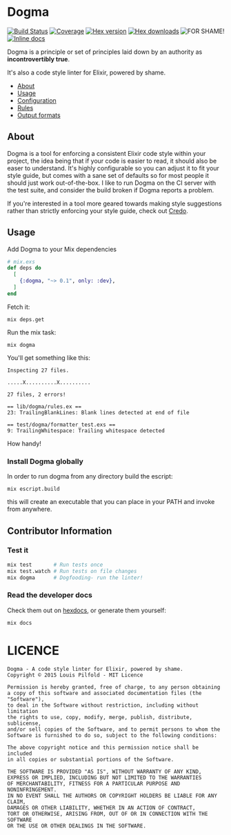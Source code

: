 Dogma
=====

<img src="https://raw.github.com/lpil/dogma/master/docs/for-shame.png" alt="FOR SHAME!" title="SHAME" align="right"/>

[![Build Status](https://travis-ci.org/lpil/dogma.svg?branch=master)](https://travis-ci.org/lpil/dogma)
[![Coverage](https://coveralls.io/repos/lpil/dogma/badge.svg)](https://coveralls.io/r/lpil/dogma)
[![Hex version](https://img.shields.io/hexpm/v/dogma.svg "Hex version")](https://hex.pm/packages/dogma)
[![Hex downloads](https://img.shields.io/hexpm/dt/dogma.svg "Hex downloads")](https://hex.pm/packages/dogma)
[![Inline docs](https://inch-ci.org/github/lpil/dogma.svg?branch=master&style=flat)](http://inch-ci.org/github/lpil/dogma)


Dogma is a principle or set of principles laid down by an authority as
**incontrovertibly true**.

It's also a code style linter for Elixir, powered by shame.

* [About](#about)
* [Usage](#usage)
* [Configuration][config-doc]
* [Rules][rules-doc]
* [Output formats][reporters-doc]

[config-doc]: https://github.com/lpil/dogma/blob/master/docs/configuration.md
[rules-doc]: https://github.com/lpil/dogma/blob/master/docs/rules.md
[reporters-doc]: https://github.com/lpil/dogma/blob/master/docs/reporters.md


## About

Dogma is a tool for enforcing a consistent Elixir code style within your
project, the idea being that if your code is easier to read, it should also be
easer to understand. It's highly configurable so you can adjust it to fit your
style guide, but comes with a sane set of defaults so for most people it
should just work out-of-the-box. I like to run Dogma on the CI server with
the test suite, and consider the build broken if Dogma reports a problem.

If you're interested in a tool more geared towards making style suggestions
rather than strictly enforcing your style guide, check out
[Credo](https://github.com/rrrene/credo).


## Usage

Add Dogma to your Mix dependencies

```elixir
# mix.exs
def deps do
  [
    {:dogma, "~> 0.1", only: :dev},
  ]
end
```

Fetch it:

```
mix deps.get
```

Run the mix task:

```
mix dogma
```

You'll get something like this:

```
Inspecting 27 files.

.....X..........X..........

27 files, 2 errors!

== lib/dogma/rules.ex ==
23: TrailingBlankLines: Blank lines detected at end of file

== test/dogma/formatter_test.exs ==
9: TrailingWhitespace: Trailing whitespace detected
```

How handy!

### Install Dogma globally

In order to run dogma from any directory build the escript:
```
mix escript.build
```

this will create an executable that you can place in your PATH
and invoke from anywhere.


## Contributor Information

### Test it

```sh
mix test       # Run tests once
mix test.watch # Run tests on file changes
mix dogma      # Dogfooding- run the linter!
```


### Read the developer docs

Check them out on [hexdocs][hexdocs-dogma], or generate them yourself:

[hexdocs-dogma]: https://hexdocs.pm/dogma/api-reference.html

```sh
mix docs
```


# LICENCE

```
Dogma - A code style linter for Elixir, powered by shame.
Copyright © 2015 Louis Pilfold - MIT Licence

Permission is hereby granted, free of charge, to any person obtaining
a copy of this software and associated documentation files (the "Software"),
to deal in the Software without restriction, including without limitation
the rights to use, copy, modify, merge, publish, distribute, sublicense,
and/or sell copies of the Software, and to permit persons to whom the
Software is furnished to do so, subject to the following conditions:

The above copyright notice and this permission notice shall be included
in all copies or substantial portions of the Software.

THE SOFTWARE IS PROVIDED "AS IS", WITHOUT WARRANTY OF ANY KIND,
EXPRESS OR IMPLIED, INCLUDING BUT NOT LIMITED TO THE WARRANTIES
OF MERCHANTABILITY, FITNESS FOR A PARTICULAR PURPOSE AND NONINFRINGEMENT.
IN NO EVENT SHALL THE AUTHORS OR COPYRIGHT HOLDERS BE LIABLE FOR ANY CLAIM,
DAMAGES OR OTHER LIABILITY, WHETHER IN AN ACTION OF CONTRACT,
TORT OR OTHERWISE, ARISING FROM, OUT OF OR IN CONNECTION WITH THE SOFTWARE
OR THE USE OR OTHER DEALINGS IN THE SOFTWARE.
```
